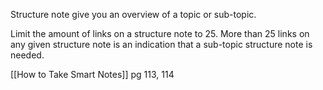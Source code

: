 Structure note give you an overview of a topic or sub-topic.

Limit the amount of links on a structure note to 25. More than 25 links on any given structure note is an indication that a sub-topic structure note is needed.

[[How to Take Smart Notes]] pg 113, 114